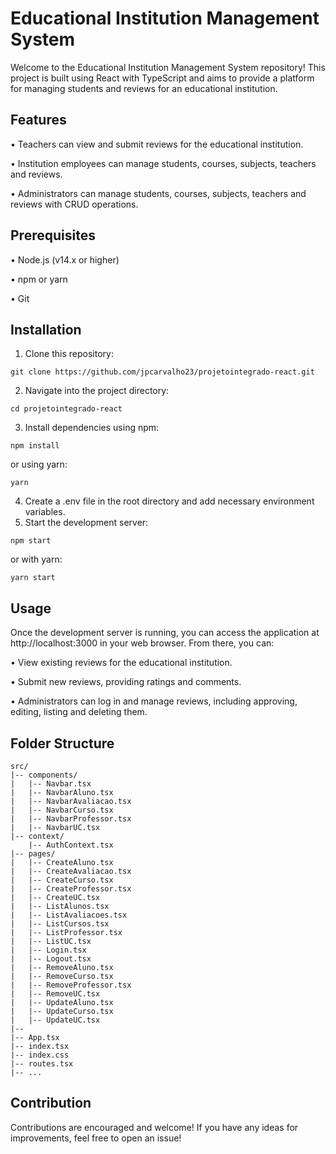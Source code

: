 # Educational Institution Management System

Welcome to the Educational Institution Management System repository! This project is built using React with TypeScript and aims to provide a platform for managing students and reviews for an educational institution.

## Features

• Teachers can view and submit reviews for the educational institution.

• Institution employees can manage students, courses, subjects, teachers and reviews.

• Administrators can manage students, courses, subjects, teachers and reviews with CRUD operations.

## Prerequisites

• Node.js (v14.x or higher)

• npm or yarn

• Git

## Installation

1. Clone this repository:
 
```
git clone https://github.com/jpcarvalho23/projetointegrado-react.git
```

2. Navigate into the project directory:

```
cd projetointegrado-react
```

3. Install dependencies using npm:

```
npm install
```

or using yarn:

```
yarn
```

4. Create a .env file in the root directory and add necessary environment variables.
5. Start the development server:

```
npm start
```

or with yarn:

```
yarn start
```

## Usage

Once the development server is running, you can access the application at http://localhost:3000 in your web browser. From there, you can:

• View existing reviews for the educational institution.

• Submit new reviews, providing ratings and comments.

• Administrators can log in and manage reviews, including approving, editing, listing and deleting them.

## Folder Structure

```
src/
|-- components/
|   |-- Navbar.tsx
|   |-- NavbarAluno.tsx
|   |-- NavbarAvaliacao.tsx
|   |-- NavbarCurso.tsx
|   |-- NavbarProfessor.tsx
|   |-- NavbarUC.tsx
|-- context/
    |-- AuthContext.tsx
|-- pages/
|   |-- CreateAluno.tsx
|   |-- CreateAvaliacao.tsx
|   |-- CreateCurso.tsx
|   |-- CreateProfessor.tsx
|   |-- CreateUC.tsx
|   |-- ListAlunos.tsx
|   |-- ListAvaliacoes.tsx
|   |-- ListCursos.tsx
|   |-- ListProfessor.tsx
|   |-- ListUC.tsx
|   |-- Login.tsx
|   |-- Logout.tsx
|   |-- RemoveAluno.tsx
|   |-- RemoveCurso.tsx
|   |-- RemoveProfessor.tsx
|   |-- RemoveUC.tsx
|   |-- UpdateAluno.tsx
|   |-- UpdateCurso.tsx
|   |-- UpdateUC.tsx
|-- 
|-- App.tsx
|-- index.tsx
|-- index.css
|-- routes.tsx
|-- ...
```

## Contribution

Contributions are encouraged and welcome! If you have any ideas for improvements, feel free to open an issue!
